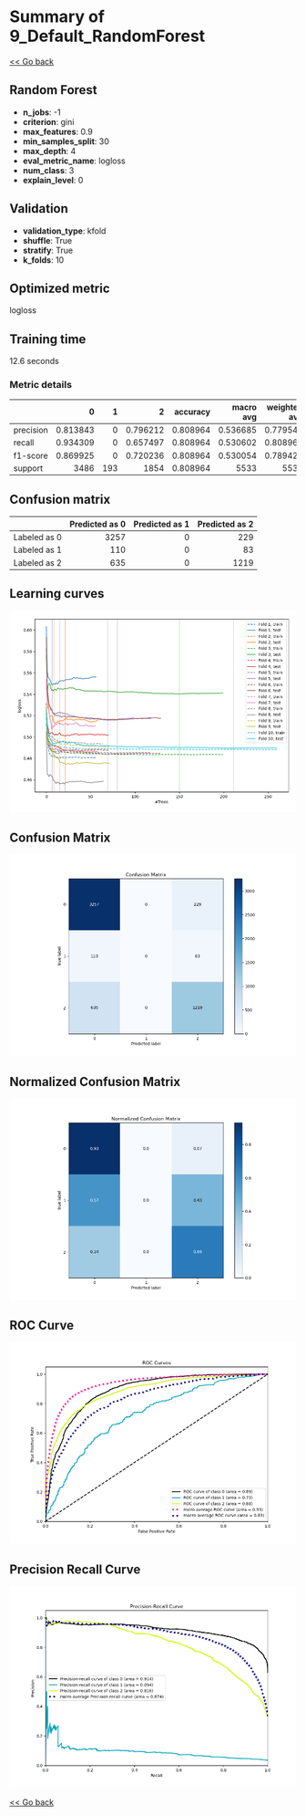 # Summary of 9_Default_RandomForest

[<< Go back](../README.md)


## Random Forest
- **n_jobs**: -1
- **criterion**: gini
- **max_features**: 0.9
- **min_samples_split**: 30
- **max_depth**: 4
- **eval_metric_name**: logloss
- **num_class**: 3
- **explain_level**: 0

## Validation
 - **validation_type**: kfold
 - **shuffle**: True
 - **stratify**: True
 - **k_folds**: 10

## Optimized metric
logloss

## Training time

12.6 seconds

### Metric details
|           |           0 |   1 |           2 |   accuracy |   macro avg |   weighted avg |   logloss |
|:----------|------------:|----:|------------:|-----------:|------------:|---------------:|----------:|
| precision |    0.813843 |   0 |    0.796212 |   0.808964 |    0.536685 |       0.779547 |  0.506294 |
| recall    |    0.934309 |   0 |    0.657497 |   0.808964 |    0.530602 |       0.808964 |  0.506294 |
| f1-score  |    0.869925 |   0 |    0.720236 |   0.808964 |    0.530054 |       0.789423 |  0.506294 |
| support   | 3486        | 193 | 1854        |   0.808964 | 5533        |    5533        |  0.506294 |


## Confusion matrix
|              |   Predicted as 0 |   Predicted as 1 |   Predicted as 2 |
|:-------------|-----------------:|-----------------:|-----------------:|
| Labeled as 0 |             3257 |                0 |              229 |
| Labeled as 1 |              110 |                0 |               83 |
| Labeled as 2 |              635 |                0 |             1219 |

## Learning curves
![Learning curves](learning_curves.png)
## Confusion Matrix

![Confusion Matrix](confusion_matrix.png)


## Normalized Confusion Matrix

![Normalized Confusion Matrix](confusion_matrix_normalized.png)


## ROC Curve

![ROC Curve](roc_curve.png)


## Precision Recall Curve

![Precision Recall Curve](precision_recall_curve.png)



[<< Go back](../README.md)
